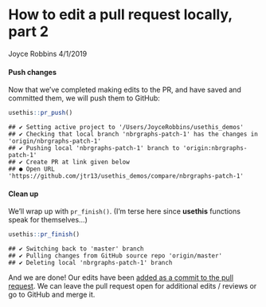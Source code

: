 How to edit a pull request locally, part 2
================
Joyce Robbins
4/1/2019

#### Push changes

Now that we’ve completed making edits to the PR, and have saved and
committed them, we will push them to GitHub:

``` r
usethis::pr_push()
```

    ## ✔ Setting active project to '/Users/JoyceRobbins/usethis_demos'
    ## ✔ Checking that local branch 'nbrgraphs-patch-1' has the changes in 'origin/nbrgraphs-patch-1'
    ## ✔ Pushing local 'nbrgraphs-patch-1' branch to 'origin:nbrgraphs-patch-1'
    ## ✔ Create PR at link given below
    ## ● Open URL 'https://github.com/jtr13/usethis_demos/compare/nbrgraphs-patch-1'

#### Clean up

We’ll wrap up with `pr_finish()`. (I’m terse here since **usethis**
functions speak for themselves…)

``` r
usethis::pr_finish()
```

    ## ✔ Switching back to 'master' branch
    ## ✔ Pulling changes from GitHub source repo 'origin/master'
    ## ✔ Deleting local 'nbrgraphs-patch-1' branch

And we are done\! Our edits have been [added as a commit to the pull
request](https://github.com/jtr13/usethis_demos/pull/1). We can leave
the pull request open for additional edits / reviews or go to GitHub and
merge it.
